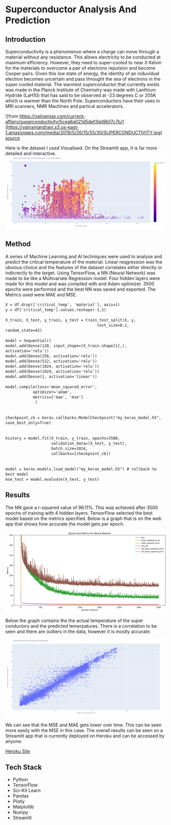 # Superconductor Analysis And Prediction

## Introduction
Superconductivity is a phenomenon where a charge can move through a material without any resistance. This allows electricity to be conducted at maximum efficiency.  However, they need to super-cooled to near 0 Kelvin for the materials to overcome a pair of electrons repulsion and become Cooper pairs. Given this low state of energy, the identity of an induvidual electron becomes uncertain and pass throught the sea of electrons in the super cooled material. The warmest superconductor that currently exists was made in the Planck Institute of Chemistry was made with Lanthium Hydride (LaH10)  that has said to be observed at -23 degrees C or 205K which is warmer than the North Pole. Superconductors have their uses in MRI scanners, NMR Machines and partical accelerators.

![from https://vajiramias.com/current-affairs/superconductivity/5cea6a021d5def3dd9b17c7b/](https://vajiramandravi.s3.us-east-1.amazonaws.com/media/2019/5/26/15/55/30/SUPERCONDUCTIVITY.jpg) [source](https://vajiramias.com/current-affairs/superconductivity/5cea6a021d5def3dd9b17c7b/)

Here is the dataset I used Visualised.  On the Streamlit app, it is far more detailed and interactive.
![](media/insights.png)


## Method
A series of Machine Learning and AI techniques were used to analyse and predict the critical temperature of the material. Linear reqgression was the obvious choice and the features of the dataset correlates either directly or indicrectly to the target. Using TensorFlow, a NN (Neural Network) was made to be like a Multivariate Regression model. Four hidden layers were made for this model and was compiled with and Adam optimizer.  3500 epochs were performed and the best NN was saved and exported.  The Metrics used were MAE and MSE.
```
X = df.drop(['critical_temp', 'material'], axis=1)
y = df['critical_temp'].values.reshape(-1,1)

X_train, X_test, y_train, y_test = train_test_split(X, y, 
                                        test_size=0.2, random_state=42)

model = Sequential()
model.add(Dense(128, input_shape=(X_train.shape[1],), activation='relu'))
model.add(Dense(256, activation='relu'))
model.add(Dense(512, activation='relu'))
model.add(Dense(1024, activation='relu'))
model.add(Dense(1024, activation='relu'))
model.add(Dense(1, activation='linear'))

model.compile(loss='mean_squared_error',
            optimizer='adam',
            metrics=['mae', 'mse']
             )


checkpoint_cb = keras.callbacks.ModelCheckpoint("my_keras_model.h5", save_best_only=True)


history = model.fit(X_train, y_train, epochs=3500,
                    validation_data=(X_test, y_test),
                    batch_size=1024,
                    callbacks=[checkpoint_cb])


model = keras.models.load_model("my_keras_model.h5") # rollback to best model
mse_test = model.evaluate(X_test, y_test)
```
## Results
The NN gave a r-squared value of 96.11%. This was achieved after 3500 epochs of training with 4 hidden layers.  TensorFlow selected the best model based on the metrics specified. Below is a graph that is on the web app that shows how accurate the model gets per epoch.

![epoch_graph](media/epochs.png)

Below the graph contains the the actual temperature of the super conductors and the predicted temerpatures. There is a correlation to be seen and there are outliers in the data, however it is mostly accurate.

![](media/actual_vs_predicted.png)


We can see that the MSE and MAE gets lower over time.  This can be seen more easily with the MSE in this case.  The overall results can be seen on a Streamlit app that is currently deployed on Heroku and can be accessed by anyone.  

[Heroku Site](https://superconductor-analysis.herokuapp.com/)

## Tech Stack

* Python
* TensorFlow
* Sci-Kit Learn
* Pandas
* Plotly
* Matplotlib
* Numpy
* Streamlit
